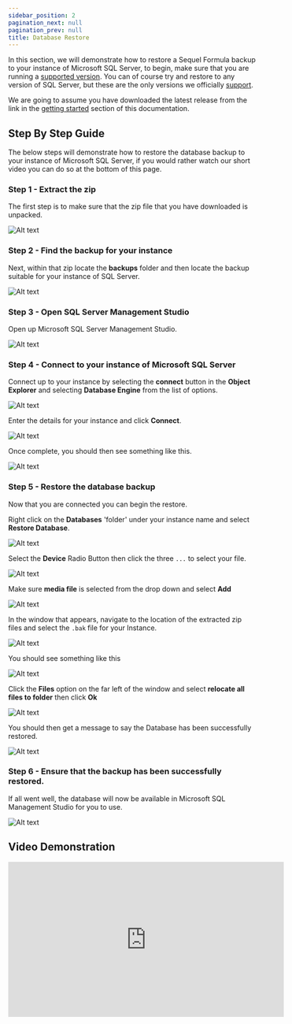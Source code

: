 ```yaml
---
sidebar_position: 2
pagination_next: null
pagination_prev: null
title: Database Restore
---
```


In this section, we will demonstrate how to restore a Sequel Formula backup to your instance of Microsoft SQL Server, to begin, make sure that you are running a [supported version](../about/supported-versions). You can of course try and restore to any version of SQL Server, but these are the only versions we officially [support](../about/supported-versions).

We are going to assume you have downloaded the latest release from the link in the [getting started](../getting-started) section of this documentation.

## Step By Step Guide

The below steps will demonstrate how to restore the database backup to your instance of Microsoft SQL Server, if you would rather watch our short video you can do so at the bottom of this page.

### Step 1 - Extract the zip

The first step is to make sure that the zip file that you have downloaded is unpacked. 

![Alt text](../../../static/img/database-restore/zip-unpacked.png)

### Step 2 - Find the backup for your instance

Next, within that zip locate the **backups** folder and then locate the backup suitable for your instance of SQL Server.

![Alt text](../../../static/img/database-restore/database-list.png)

### Step 3 - Open SQL Server Management Studio

Open up Microsoft SQL Server Management Studio.

![Alt text](../../../static/img/database-restore/ssms-not-connected.png)

### Step 4 - Connect to your instance of Microsoft SQL Server

Connect up to your instance by selecting the **connect** button in the **Object Explorer** and selecting **Database Engine** from the list of options.

![Alt text](../../../static/img/database-restore/ssms-connection-1.png)

Enter the details for your instance and click **Connect**. 

![Alt text](../../../static/img/database-restore/ssms-connection-2.png)

Once complete, you should then see something like this. 

![Alt text](../../../static/img/database-restore/ssms-connected.png)

### Step 5 - Restore the database backup

Now that you are connected you can begin the restore.

Right click on the **Databases** 'folder' under your instance name and select **Restore Database**.

![Alt text](../../../static/img/database-restore/ssms-restore-db-1.png)

Select the **Device** Radio Button then click the three `...` to select your file.

![Alt text](../../../static/img/database-restore/ssms-restore-db-2.png)

Make sure **media file** is selected from the drop down and select **Add**

![Alt text](../../../static/img/database-restore/ssms-restore-db-3.png)

In the window that appears, navigate to the location of the extracted zip files and select the `.bak` file for your Instance.

![Alt text](../../../../static/img/database-restore/ssms-restore-db-4.png)

You should see something like this

![Alt text](../../../static/img/database-restore/ssms-restore-db-5.png)

Click the **Files** option on the far left of the window and select **relocate all files to folder** then click **Ok**

![Alt text](../../../static/img/database-restore/ssms-restore-db-6.png)

You should then get a message to say the Database has been successfully restored.

![Alt text](../../../static/img/database-restore/ssms-restore-db-7.png)

### Step 6 - Ensure that the backup has been successfully restored. 

If all went well, the database will now be available in Microsoft SQL Management Studio for you to use.

![Alt text](../../../static/img/database-restore/database-list.png)

## Video Demonstration

<iframe width="560" height="315" src="https://www.youtube.com/embed/g89yXpLzLhs" title="YouTube video player" frameborder="0" allow="accelerometer; autoplay; clipboard-write; encrypted-media; gyroscope; picture-in-picture; web-share" allowfullscreen></iframe>